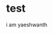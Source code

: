 # test
<!DOCTYPE html>
<html>
<head>
	<title>my bio data</title>
</head>
<body>
<p>i am yaeshwanth</p>
</body>
</html>
